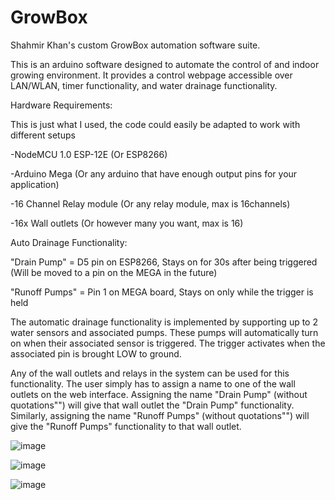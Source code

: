 # GrowBox
 Shahmir Khan's custom GrowBox automation software suite.
 
 This is an arduino software designed to automate the control of and indoor growing environment. It provides a control webpage accessible over LAN/WLAN, timer functionality, and water drainage functionality.
 
 
 
 
 Hardware Requirements:
 
 This is just what I used, the code could easily be adapted to work with different setups
 
 
 -NodeMCU 1.0 ESP-12E (Or ESP8266)
 
 -Arduino Mega (Or any arduino that have enough output pins for your application)
 
 -16 Channel Relay module (Or any relay module, max is 16channels)
 
 -16x Wall outlets (Or however many you want, max is 16)
 
 
 
 
 
 
 
 
 
 Auto Drainage Functionality:
 
 "Drain Pump" = D5 pin on ESP8266, Stays on for 30s after being triggered (Will be moved to a pin on the MEGA in the future)
 
 "Runoff Pumps" = Pin 1 on MEGA board, Stays on only while the trigger is held
 
 The automatic drainage functionality is implemented by supporting up to 2 water sensors and associated pumps. These pumps will automatically turn on when their associated sensor is triggered. The trigger activates when the associated pin is brought LOW to ground.
 
 
 Any of the wall outlets and relays in the system can be used for this functionality. The user simply has to assign a name to one of the wall outlets on the web interface. Assigning the name "Drain Pump" (without quotations"") will give that wall outlet the "Drain Pump" functionality. Similarly, assigning the name "Runoff Pumps" (without quotations"") will give the "Runoff Pumps" functionality to that wall outlet.
 
 ![image](https://github.com/shahmirthesquid/GrowBox/assets/89569533/7ca1c471-964f-4b89-862a-e051ac5f4bfa)
 
 ![image](https://github.com/shahmirthesquid/GrowBox/assets/89569533/3bee6638-fb24-4a03-9377-4725c32bae62)
 
 ![image](https://github.com/shahmirthesquid/GrowBox/assets/89569533/8356e4de-630d-4699-be1d-80124291b400)



